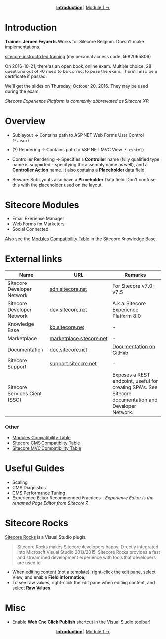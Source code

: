 ﻿<p align="center">
    <strong><a href="#">Introduction</a></strong> | <a href="module-1.md">Module 1 →</a>
</p>

# Introduction

**Trainer: Jeroen Feyaerts** Works for Sitecore Belgium. Doesn't make implementations.

[sitecore.instructorled.training][1] (my personal access code: 5682065806)

On 2016-10-21, there'as an open book, online exam. Multiple choice. 28 questions out of 40 need to be correct to pass
the exam. There'll also be a certificate if passed.

We'll get the slides on Thursday, October 20, 2016. They may be used during the exam.

*Sitecore Experience Platform is commonly abbreviated as Sitecore XP.*

# Overview

* Sublayout -> Contains path to ASP.NET Web Forms User Control (`*.ascx`)
* (?) Rendering -> Contains path to ASP.NET MVC View (`*.cshtml`)
* Controller Rendering -> Specifies a **Controller** name (fully qualified type name is supported - specifying the
  assembly name as well), and a **Controller Action** name. It also contains a **Placeholder** data field.

* Beware: Sublayouts also have a **Placeholder** Data field. Don't confuse this with the placeholder used on the layout.

# Sitecore Modules

* Email Exerience Manager
* Web Forms for Marketers
* Social Connected

Also see the [Modules Compatibility Table][7] in the Sitecore Knowledge Base.

# External links

| Name                        | URL                           | Remarks                                 |
|-----------------------------|-------------------------------|-----------------------------------------|
| Sitecore Developer Network  | [sdn.sitecore.net][2]         | For Sitecore v7.0–v7.5                  |
| Sitecore Developer Network  | [dev.sitecore.net][3]         | A.k.a. Sitecore Experience Platform 8.0 |   
| Knowledge Base              | [kb.sitecore.net][4]          | -                                       |
| Marketplace                 | [marketplace.sitecore.net][5] | -                                       |
| Documentation               | [doc.sitecore.net][6]         | [Documentation on GitHub][7]            |
| Sitecore Support            | [support.sitecore.net][8]     | - |
| Sitecore Services Cient (SSC) | | Exposes a REST endpoint, useful for creating SPA's. See Sitecore documentation and Developer Network. |

### Other

* [Modules Compatibility Table][7]
* [Sitecore CMS Compatiblity Table][9]
* [Sitecore MVC Compatibility Table][10]

# Useful Guides

* Scaling
* CMS Diagnistics
* CMS Performance Tuning
* Experience Editor Recommended Practices *- Experience Editor is the renamed Page Editor from Sitecore 7.*

# Sitecore Rocks

[Sitecore Rocks][11] is a Visual Studio plugin.

> Sitecore Rocks makes Sitecore developers happy. Directly integrated into Microsoft Visual Studio 2013/2015, Sitecore
> Rocks provides a fast and streamlined development experience with tools that developers are used to.

* When editing content (not a template), right-click the edit pane, select View, and enable **Field information**;
* To see raw values, right-click the edit pane when editing content, and select **Raw Values**.

# Misc

* Enable **Web One Click Publish** shortcut in the Visual Studio toolbar! 

[1]: https://sitecore.instructorled.training
[2]: https://sdn.sitecore.net
[3]: https://dev.sitecore.net
[4]: https://kb.sitecore.net
[5]: https://marketplace.sitecore.net
[6]: https://doc.sitecore.net
[7]: https://kb.sitecore.net/articles/541788
[8]: http://support.sitecore.net
[9]: https://kb.sitecore.net/articles/087164
[10]: https://kb.sitecore.net/articles/522918
[11]: https://visualstudiogallery.msdn.microsoft.com/44a26c88-83a7-46f6-903c-5c59bcd3d35b

<p align="center">
    <strong><a href="#">Introduction</a></strong> | <a href="module-1.md">Module 1 →</a>
</p>
